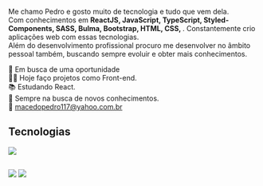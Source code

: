Me chamo Pedro e gosto muito de tecnologia e tudo que vem dela.<br>
Com conhecimentos em <b>ReactJS, JavaScript, TypeScript, Styled-Components, SASS, Bulma, Bootstrap, HTML, CSS, </b>. Constantemente crio aplicações web com essas tecnologias. <br>
Além do desenvolvimento profissional procuro me desenvolver no âmbito pessoal também, buscando sempre evoluir e obter mais conhecimentos.

 🚀 Em busca de uma oportunidade <br>
 👨‍💻 Hoje faço projetos como Front-end. <br>
 📚 Estudando React. <br>
 🧠 Sempre na busca de novos conhecimentos. <br>
 📧  macedopedro117@yahoo.com.br


## Tecnologias  
<div>
  <img src="https://skillicons.dev/icons?i=react,js,ts,styledcomponents,sass,html,css,git,bootstrap" >
</div>

##

<div>
 <a href="mailto:pedromacedo1169@gmail.com" target="_blank" ><img src="https://img.shields.io/badge/Gmail-D14836?style=for-the-badge&logo=gmail&logoColor=white"></a>
 <a href="https://www.linkedin.com/in/pedronegraoo/" target="_blank" ><img src="https://img.shields.io/badge/LinkedIn-0077B5?style=for-the-badge&logo=linkedin&logoColor=white"></a>
</div>

